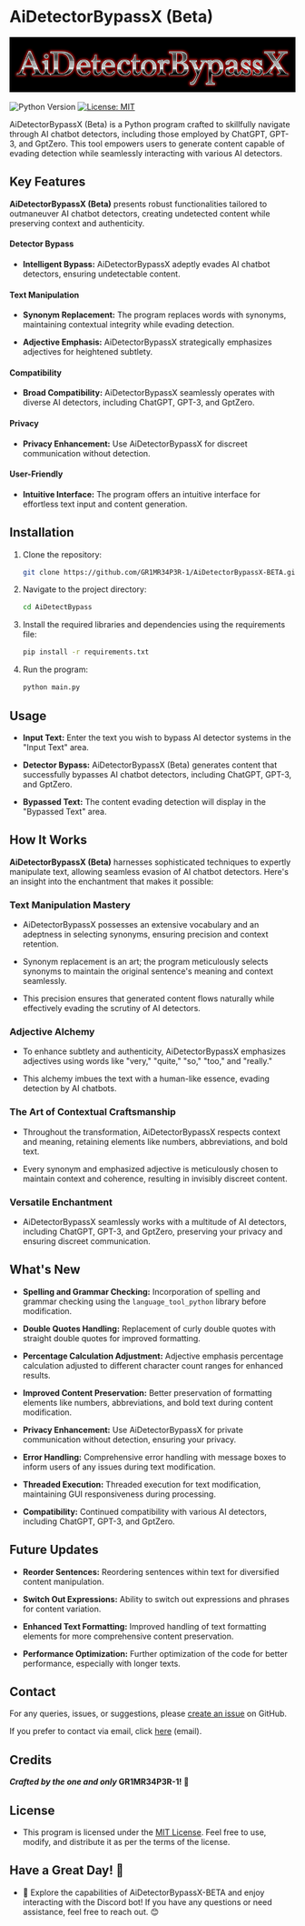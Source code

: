 # AiDetectorBypassX (Beta)

![Logo](./Logo.png)

![Python Version](https://img.shields.io/badge/Python-3.6%2B-blue.svg)
[![License: MIT](https://img.shields.io/badge/License-MIT-yellow.svg)](LICENSE)

AiDetectorBypassX (Beta) is a Python program crafted to skillfully navigate through AI chatbot detectors, including those employed by ChatGPT, GPT-3, and GptZero. This tool empowers users to generate content capable of evading detection while seamlessly interacting with various AI detectors.

## Key Features

**AiDetectorBypassX (Beta)** presents robust functionalities tailored to outmaneuver AI chatbot detectors, creating undetected content while preserving context and authenticity.

#### Detector Bypass

- **Intelligent Bypass:** AiDetectorBypassX adeptly evades AI chatbot detectors, ensuring undetectable content.

#### Text Manipulation

- **Synonym Replacement:** The program replaces words with synonyms, maintaining contextual integrity while evading detection.

- **Adjective Emphasis:** AiDetectorBypassX strategically emphasizes adjectives for heightened subtlety.

#### Compatibility

- **Broad Compatibility:** AiDetectorBypassX seamlessly operates with diverse AI detectors, including ChatGPT, GPT-3, and GptZero.

#### Privacy

- **Privacy Enhancement:** Use AiDetectorBypassX for discreet communication without detection.

#### User-Friendly

- **Intuitive Interface:** The program offers an intuitive interface for effortless text input and content generation.

## Installation

1. Clone the repository:
    ```bash
    git clone https://github.com/GR1MR34P3R-1/AiDetectorBypassX-BETA.git
    ```

2. Navigate to the project directory:
    ```bash 
    cd AiDetectBypass
    ```

3. Install the required libraries and dependencies using the requirements file:
    ```bash
    pip install -r requirements.txt
    ```

4. Run the program:
    ```bash
    python main.py
    ```

## Usage
- **Input Text:** Enter the text you wish to bypass AI detector systems in the "Input Text" area.

- **Detector Bypass:** AiDetectorBypassX (Beta) generates content that successfully bypasses AI chatbot detectors, including ChatGPT, GPT-3, and GptZero.

- **Bypassed Text:** The content evading detection will display in the "Bypassed Text" area.

## How It Works

**AiDetectorBypassX (Beta)** harnesses sophisticated techniques to expertly manipulate text, allowing seamless evasion of AI chatbot detectors. Here's an insight into the enchantment that makes it possible:

### Text Manipulation Mastery

- AiDetectorBypassX possesses an extensive vocabulary and an adeptness in selecting synonyms, ensuring precision and context retention.

- Synonym replacement is an art; the program meticulously selects synonyms to maintain the original sentence's meaning and context seamlessly.

- This precision ensures that generated content flows naturally while effectively evading the scrutiny of AI detectors.

### Adjective Alchemy

- To enhance subtlety and authenticity, AiDetectorBypassX emphasizes adjectives using words like "very," "quite," "so," "too," and "really."

- This alchemy imbues the text with a human-like essence, evading detection by AI chatbots.

### The Art of Contextual Craftsmanship

- Throughout the transformation, AiDetectorBypassX respects context and meaning, retaining elements like numbers, abbreviations, and bold text.

- Every synonym and emphasized adjective is meticulously chosen to maintain context and coherence, resulting in invisibly discreet content.

### Versatile Enchantment

- AiDetectorBypassX seamlessly works with a multitude of AI detectors, including ChatGPT, GPT-3, and GptZero, preserving your privacy and ensuring discreet communication.

## What's New

- **Spelling and Grammar Checking:** Incorporation of spelling and grammar checking using the `language_tool_python` library before modification.

- **Double Quotes Handling:** Replacement of curly double quotes with straight double quotes for improved formatting.

- **Percentage Calculation Adjustment:** Adjective emphasis percentage calculation adjusted to different character count ranges for enhanced results.

- **Improved Content Preservation:** Better preservation of formatting elements like numbers, abbreviations, and bold text during content modification.

- **Privacy Enhancement:** Use AiDetectorBypassX for private communication without detection, ensuring your privacy.

- **Error Handling:** Comprehensive error handling with message boxes to inform users of any issues during text modification.

- **Threaded Execution:** Threaded execution for text modification, maintaining GUI responsiveness during processing.

- **Compatibility:** Continued compatibility with various AI detectors, including ChatGPT, GPT-3, and GptZero.

## Future Updates
- **Reorder Sentences:** Reordering sentences within text for diversified content manipulation.

- **Switch Out Expressions:** Ability to switch out expressions and phrases for content variation.

- **Enhanced Text Formatting:** Improved handling of text formatting elements for more comprehensive content preservation.

- **Performance Optimization:** Further optimization of the code for better performance, especially with longer texts.

## Contact

For any queries, issues, or suggestions, please [create an issue](https://github.com/GR1MR34P3R-1/AiDetectorBypassX-BETA/issues) on GitHub.

If you prefer to contact via email, click [here](mailto:6R1MR34P3R1@proton.me) (email).

## Credits

**_Crafted by the one and only_ GR1MR34P3R-1! 🌟**

## License
- This program is licensed under the [MIT License](LICENSE). Feel free to use, modify, and distribute it as per the terms of the license.

## Have a Great Day! 🌟
- 🌟 Explore the capabilities of AiDetectorBypassX-BETA and enjoy interacting with the Discord bot! If you have any questions or need assistance, feel free to reach out. 😊
